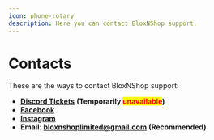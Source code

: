 ```yaml
---
icon: phone-rotary
description: Here you can contact BloxNShop support.
---
```


# Contacts

These are the ways to contact BloxNShop support:

* [**Discord Tickets**](https://discord.com/channels/1188319939719856209/1211193700592517141) **(Temporarily&#x20;**<mark style="color:red;">**unavailable**</mark>**)**
* [**Facebook**](https://www.facebook.com/profile.php?id=61566961605009)
* [**Instagram**](https://www.instagram.com/bloxnshop)
* **Email**: [**bloxnshoplimited@gmail.com**](mailto:bloxnshoplimited@gmail.com) **(Recommended)**

